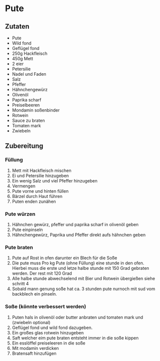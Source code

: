 # Pute 

## Zutaten


* Pute
* Wild fond
* Geflügel fond
* 250g Hackfleisch
* 450g Mett
* 2 eier
* Petersilie
* Nadel und Faden
* Salz
* Pfeffer
* Hähnchengewürz
* Olivenöl
* Paprika scharf
* Preiselbeeren
* Mondamin soßenbinder 
* Rotwein
* Sauce zu braten
* Tomaten mark
* Zwiebeln

## Zubereitung

### Füllung
1. Mett mit Hackfleisch mischen
2. Ei und Petersilie hinzugeben
3. Ein wenig Salz und viel Pfeffer hinzugeben
4. Vermengen
5. Pute vorne und hinten füllen
6. Bärzel durch Haut führen
7. Puten enden zunähen

### Pute würzen
1. Hähnchen gewürz, pfeffer und paprika scharf in olivenöl geben
2. Pute einpinseln
3. Hähnchengewürz, Paprika und Pfeffer direkt aufs hähnchen geben

### Pute braten
1. Pute auf Rost in ofen darunter ein Blech für die Soße
2. Die pute muss Pro kg Pute (ohne Füllung) eine stunde in den ofen. Hierbei muss die erste und letze halbe stunde mit 150 Grad gebraten werden. Der rest mit 120 Grad 
3. Alle halbe stunde abwechselend mit Bier und Rotwein übergießen siehe schritt 4
4. Sobald mann genung soße hat ca. 3 stunden pute nurnoch mit sud vom backblech ein pinseln.

### Soße (könnte verbessert werden)
1. Puten hals in olivenöl oder butter anbraten und tomaten mark und (zwiebeln optional)
2. Geflügel fond und wild fond dazugeben.
3. Ein großes glas rotwein hinzugeben
4. Saft welcher eim pute braten entsteht immer in die soße kippen
5. Ein esslöffel preiseleeren in die soße
6. Mit modamin verdicken
7. Bratensaft hinzufügen
